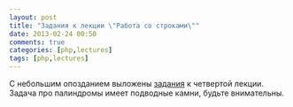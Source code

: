 ```yaml
---
layout: post
title: "Задания к лекции \"Работа со строками\""
date: 2013-02-24 00:50
comments: true
categories: [php,lectures]
tags: [php,lectures]
---
```

С небольшим опозданием выложены [задания](/php-lectures/05-working-with-strings.html) к четвертой лекции.
Задача про палиндромы имеет подводные камни, будьте внимательны.

